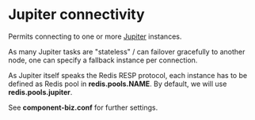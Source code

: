 # Jupiter connectivity

Permits connecting to one or more [Jupiter](https://github.com/scireum/jupiter)
instances.

As many Jupiter tasks are "stateless" / can failover gracefully to
another node, one can specify a fallback instance per connection.

As Jupiter itself speaks the Redis RESP protocol, each instance has
to be defined as Redis pool in **redis.pools.NAME**. By default, we
will use **redis.pools.jupiter**.

See **component-biz.conf** for further settings.
